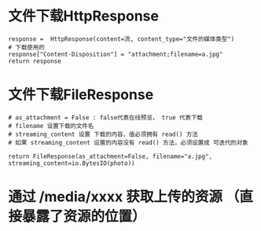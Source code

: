 # 文件下载HttpResponse

```
response =  HttpResponse(content=流, content_type="文件的媒体类型")
# 下载使用的
response["Content-Disposition"] = "attachment;filename=a.jpg"
return response
```

# 文件下载FileResponse

```
# as_attachment = False : false代表在线预览， true 代表下载
# filename 设置下载的文件名
# streaming_content 设置 下载的内容，值必须拥有 read() 方法
# 如果 streaming_content 设置的内容没有 read() 方法，必须设置成 可迭代的对象 

return FileResponse(as_attachment=False, filename="a.jpg", streaming_content=io.BytesIO(photo))

```

# 通过 /media/xxxx 获取上传的资源 （直接暴露了资源的位置）